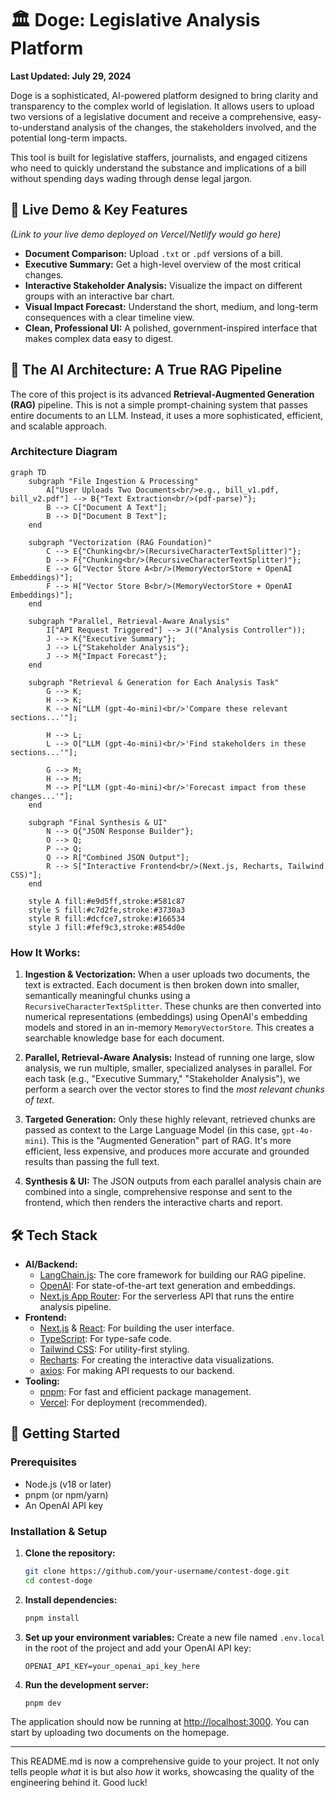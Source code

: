 # 🏛️ Doge: Legislative Analysis Platform

**Last Updated: July 29, 2024**

Doge is a sophisticated, AI-powered platform designed to bring clarity and transparency to the complex world of legislation. It allows users to upload two versions of a legislative document and receive a comprehensive, easy-to-understand analysis of the changes, the stakeholders involved, and the potential long-term impacts.

This tool is built for legislative staffers, journalists, and engaged citizens who need to quickly understand the substance and implications of a bill without spending days wading through dense legal jargon.

## 🚀 Live Demo & Key Features

*(Link to your live demo deployed on Vercel/Netlify would go here)*

*   **Document Comparison:** Upload `.txt` or `.pdf` versions of a bill.
*   **Executive Summary:** Get a high-level overview of the most critical changes.
*   **Interactive Stakeholder Analysis:** Visualize the impact on different groups with an interactive bar chart.
*   **Visual Impact Forecast:** Understand the short, medium, and long-term consequences with a clear timeline view.
*   **Clean, Professional UI:** A polished, government-inspired interface that makes complex data easy to digest.

## 🧠 The AI Architecture: A True RAG Pipeline

The core of this project is its advanced **Retrieval-Augmented Generation (RAG)** pipeline. This is not a simple prompt-chaining system that passes entire documents to an LLM. Instead, it uses a more sophisticated, efficient, and scalable approach.

### Architecture Diagram

```mermaid
graph TD
    subgraph "File Ingestion & Processing"
        A["User Uploads Two Documents<br/>e.g., bill_v1.pdf, bill_v2.pdf"] --> B{"Text Extraction<br/>(pdf-parse)"};
        B --> C["Document A Text"];
        B --> D["Document B Text"];
    end

    subgraph "Vectorization (RAG Foundation)"
        C --> E{"Chunking<br/>(RecursiveCharacterTextSplitter)"};
        D --> F{"Chunking<br/>(RecursiveCharacterTextSplitter)"};
        E --> G["Vector Store A<br/>(MemoryVectorStore + OpenAI Embeddings)"];
        F --> H["Vector Store B<br/>(MemoryVectorStore + OpenAI Embeddings)"];
    end

    subgraph "Parallel, Retrieval-Aware Analysis"
        I["API Request Triggered"] --> J(("Analysis Controller"));
        J --> K{"Executive Summary"};
        J --> L{"Stakeholder Analysis"};
        J --> M{"Impact Forecast"};
    end

    subgraph "Retrieval & Generation for Each Analysis Task"
        G --> K;
        H --> K;
        K --> N["LLM (gpt-4o-mini)<br/>'Compare these relevant sections...'"];

        H --> L;
        L --> O["LLM (gpt-4o-mini)<br/>'Find stakeholders in these sections...'"];
        
        G --> M;
        H --> M;
        M --> P["LLM (gpt-4o-mini)<br/>'Forecast impact from these changes...'"];
    end
    
    subgraph "Final Synthesis & UI"
        N --> Q{"JSON Response Builder"};
        O --> Q;
        P --> Q;
        Q --> R["Combined JSON Output"];
        R --> S["Interactive Frontend<br/>(Next.js, Recharts, Tailwind CSS)"];
    end

    style A fill:#e9d5ff,stroke:#581c87
    style S fill:#c7d2fe,stroke:#3730a3
    style R fill:#dcfce7,stroke:#166534
    style J fill:#fef9c3,stroke:#854d0e
```

### How It Works:

1.  **Ingestion & Vectorization:** When a user uploads two documents, the text is extracted. Each document is then broken down into smaller, semantically meaningful chunks using a `RecursiveCharacterTextSplitter`. These chunks are then converted into numerical representations (embeddings) using OpenAI's embedding models and stored in an in-memory `MemoryVectorStore`. This creates a searchable knowledge base for each document.

2.  **Parallel, Retrieval-Aware Analysis:** Instead of running one large, slow analysis, we run multiple, smaller, specialized analyses in parallel. For each task (e.g., "Executive Summary," "Stakeholder Analysis"), we perform a search over the vector stores to find the *most relevant chunks of text*.

3.  **Targeted Generation:** Only these highly relevant, retrieved chunks are passed as context to the Large Language Model (in this case, `gpt-4o-mini`). This is the "Augmented Generation" part of RAG. It's more efficient, less expensive, and produces more accurate and grounded results than passing the full text.

4.  **Synthesis & UI:** The JSON outputs from each parallel analysis chain are combined into a single, comprehensive response and sent to the frontend, which then renders the interactive charts and report.

## 🛠️ Tech Stack

*   **AI/Backend:**
    *   [LangChain.js](https://js.langchain.com/): The core framework for building our RAG pipeline.
    *   [OpenAI](https://openai.com/): For state-of-the-art text generation and embeddings.
    *   [Next.js App Router](https://nextjs.org/): For the serverless API that runs the entire analysis pipeline.
*   **Frontend:**
    *   [Next.js](https://nextjs.org/) & [React](https://react.dev/): For building the user interface.
    *   [TypeScript](https://www.typescriptlang.org/): For type-safe code.
    *   [Tailwind CSS](https://tailwindcss.com/): For utility-first styling.
    *   [Recharts](https://recharts.org/): For creating the interactive data visualizations.
    *   [axios](https://axios-http.com/): For making API requests to our backend.
*   **Tooling:**
    *   [pnpm](https://pnpm.io/): For fast and efficient package management.
    *   [Vercel](https://vercel.com/): For deployment (recommended).

## 🚀 Getting Started

### Prerequisites

*   Node.js (v18 or later)
*   pnpm (or npm/yarn)
*   An OpenAI API key

### Installation & Setup

1.  **Clone the repository:**
    ```bash
    git clone https://github.com/your-username/contest-doge.git
    cd contest-doge
    ```

2.  **Install dependencies:**
    ```bash
    pnpm install
    ```

3.  **Set up your environment variables:**
    Create a new file named `.env.local` in the root of the project and add your OpenAI API key:
    ```
    OPENAI_API_KEY=your_openai_api_key_here
    ```

4.  **Run the development server:**
    ```bash
    pnpm dev
    ```

The application should now be running at [http://localhost:3000](http://localhost:3000). You can start by uploading two documents on the homepage.

---

This README.md is now a comprehensive guide to your project. It not only tells people *what* it is but also *how* it works, showcasing the quality of the engineering behind it. Good luck!

